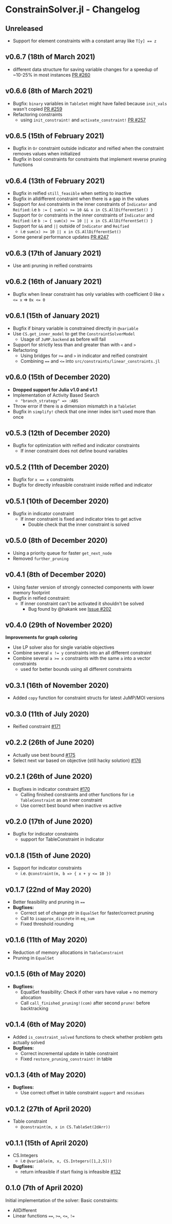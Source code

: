 # ConstrainSolver.jl - Changelog
 
## Unreleased
- Support for element constraints with a constant array like `T[y] == z`

## v0.6.7 (18th of March 2021) 
- different data structure for saving variable changes for a speedup of ~10-25% in most instances [PR #260](https://github.com/Wikunia/ConstraintSolver.jl/pull/260)

## v0.6.6 (8th of March 2021)
- Bugfix: `binary` variables in `TableSet` might have failed because `init_vals` wasn't copied [PR #259](https://github.com/Wikunia/ConstraintSolver.jl/pull/259)
- Refactoring constraints
  - using `init_constraint!` and `activate_constraint!` [PR #257](https://github.com/Wikunia/ConstraintSolver.jl/pull/257)

## v0.6.5 (15th of February 2021)
- Bugfix in `Or` constraint outside indicator and reified when the constraint removes values when initialized
- Bugfix in bool constraints for constraints that implement reverse pruning functions

## v0.6.4 (13th of February 2021)
- Bugfix in reified `still_feasible` when setting to inactive
- Bugfix in alldifferent constraint when there is a gap in the values
- Support for `And` constraints in the inner constraints of `Indicator` and `Reified`:
    i.e `b := { sum(x) >= 10 && x in CS.AllDifferentSet() }`
- Support for `Or` constraints in the inner constraints of `Indicator` and `Reified`:
    i.e `b := { sum(x) >= 10 || x in CS.AllDifferentSet() }`
- Support for `&&` and `||` outside of `Indicator` and `Reified`
  - i.e `sum(x) >= 10 || x in CS.AllDifferentSet()`
- Some general performance updates [PR #247](https://github.com/Wikunia/ConstraintSolver.jl/pull/247)

## v0.6.3 (17th of January 2021)
- Use anti pruning in reified constraints

## v0.6.2 (16th of January 2021)
- Bugfix when linear constraint has only variables with coefficient 0 like `x <= x` => `0x <= 0`

## v0.6.1 (15th of January 2021)
- Bugfix if binary variable is constrained directly in `@variable`
- Use `CS.get_inner_model` to get the `ConstraintSolverModel`
  - Usage of `JuMP.backend` as before will fail
- Support for strictly less than and greater than with `<` and `>`
- Refactoring
  - Using bridges for `>=` and `>` in indicator and reified constraint
  - Combining `==` and `<=` into `src/constraints/linear_constraints.jl`

## v0.6.0 (15th of December 2020) 
- **Dropped support for Julia v1.0 and v1.1**
- Implementation of Activity Based Search
  - `"branch_strategy" => :ABS`
- Throw error if there is a dimension mismatch in a `TableSet`
- Bugfix in `simplify!` check that one inner index isn't used more than once

## v0.5.3 (12th of December 2020)
- Bugfix for optimization with reified and indicator constraints
  - If inner constraint does not define bound variables

## v0.5.2 (11th of December 2020)
- Bugfix for `x == x` constraints
- Bugfix for directly infeasible constraint inside reified and indicator 

## v0.5.1 (10th of December 2020)
- Bugfix in indicator constraint 
  - If inner constraint is fixed and indicator tries to get active
    - Double check that the inner constraint is solved

## v0.5.0 (8th of December 2020)
- Using a priority queue for faster `get_next_node`
- Removed `further_pruning`

## v0.4.1 (8th of December 2020)
- Using faster version of strongly connected components with lower memory footprint
- Bugfix in reified constraint:
  - If inner constraint can't be activated it shouldn't be solved
    - Bug found by @hakank see [Issue #202](https://github.com/Wikunia/ConstraintSolver.jl/issues/202)

## v0.4.0 (29th of November 2020)
**Improvements for graph coloring**
- Use LP solver also for single variable objectives
- Combine several `x != y` constraints into an all different constraint
- Combine several `a >= x` constraints with the same `a` into a vector constraints
  - used for better bounds using all different constraints

## v0.3.1 (16th of November 2020)
- Added `copy` function for constraint structs for latest JuMP/MOI versions

## v0.3.0 (11th of July 2020)
- Reified constraint [#171](https://github.com/Wikunia/ConstraintSolver.jl/pull/171)

## v0.2.2 (26th of June 2020)
- Actually use best bound [#175](https://github.com/Wikunia/ConstraintSolver.jl/pull/175)
- Select next var based on objective (still hacky solution) [#176](https://github.com/Wikunia/ConstraintSolver.jl/issues/176)

## v0.2.1 (26th of June 2020)
- Bugfixes in indicator constraint [#170](https://github.com/Wikunia/ConstraintSolver.jl/issues/170)
  - Calling finished constraints and other functions for i.e `TableConstraint` as an inner constraint
  - Use correct best bound when inactive vs active

## v0.2.0 (17th of June 2020)
- Bugfix for indicator constraints
    - support for TableConstraint in Indicator

## v0.1.8 (15th of June 2020)
- Support for indicator constraints
    - i.e. `@constraint(m, b => { x + y <= 10 })`

## v0.1.7 (22nd of May 2020)
- Better feasibility and pruning in `==`
- **Bugfixes:**
  - Correct set of change ptr in `EqualSet` for faster/correct pruning
  - Call to `isapprox_discrete` in `eq_sum`
  - Fixed threshold rounding

## v0.1.6 (11th of May 2020)
- Reduction of memory allocations in `TableConstraint`
- Pruning in `EqualSet`

## v0.1.5 (6th of May 2020)
- **Bugfixes:**
  - EqualSet feasibility: Check if other vars have value + no memory allocation
  - Call `call_finished_pruning!(com)` after second `prune!` before backtracking

## v0.1.4 (6th of May 2020)
- Added `is_constraint_solved` functions to check whether problem gets actually solved
- **Bugfixes:**
  - Correct incremental update in table constraint
  - Fixed `restore_pruning_constraint!` in table
  
## v0.1.3 (4th of May 2020)
- **Bugfixes:**
  - Use correct offset in table constraint `support` and `residues`

## v0.1.2 (27th of April 2020)
- Table constraint
  - `@constraint(m, x in CS.TableSet(2dArr))`

## v0.1.1 (15th of April 2020)
- CS.Integers
  - i.e `@variable(m, x, CS.Integers([1,2,5]))`
- **Bugfixes:**
  - return infeasible if start fixing is infeasible [#132](https://github.com/Wikunia/ConstraintSolver.jl/pull/132) 

## 0.1.0 (7th of April 2020)
Initial implementation of the solver:
Basic constraints: 
- AllDifferent
- Linear functions `==`, `>=`, `<=`, `!=`
